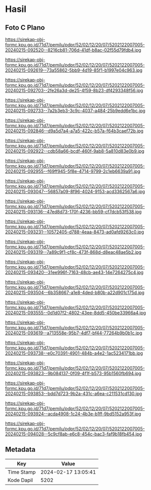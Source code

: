 # Hasil

## Foto C Plano

https://sirekap-obj-formc.kpu.go.id/71d7/pemilu/pdpr/52/02/12/20/07/5202122007005-20240215-092520--8216cb81-706d-41df-b8ac-02f55d79fdb4.jpg

https://sirekap-obj-formc.kpu.go.id/71d7/pemilu/pdpr/52/02/12/20/07/5202122007005-20240215-092619--73a55862-5bb9-4d19-85f1-b1997e04c963.jpg

https://sirekap-obj-formc.kpu.go.id/71d7/pemilu/pdpr/52/02/12/20/07/5202122007005-20240215-092703--2fe26a3d-de25-4f59-8b23-df4293348f56.jpg

https://sirekap-obj-formc.kpu.go.id/71d7/pemilu/pdpr/52/02/12/20/07/5202122007005-20240215-092733--7a2b3eb3-3c9c-4037-a484-25b9edd6e1bc.jpg

https://sirekap-obj-formc.kpu.go.id/71d7/pemilu/pdpr/52/02/12/20/07/5202122007005-20240215-092846--d9a5d7a4-a7a5-422c-b57a-f64b3caef72b.jpg

https://sirekap-obj-formc.kpu.go.id/71d7/pemilu/pdpr/52/02/12/20/07/5202122007005-20240215-092922--cdb58a66-bcdf-460f-9ab8-5a810d83e0b9.jpg

https://sirekap-obj-formc.kpu.go.id/71d7/pemilu/pdpr/52/02/12/20/07/5202122007005-20240215-092955--f69ff945-5f8e-4714-9799-2c1eb6639a91.jpg

https://sirekap-obj-formc.kpu.go.id/71d7/pemilu/pdpr/52/02/12/20/07/5202122007005-20240215-093047--56857a09-8f96-4024-9153-acd3362567a6.jpg

https://sirekap-obj-formc.kpu.go.id/71d7/pemilu/pdpr/52/02/12/20/07/5202122007005-20240215-093136--47ed8d73-170f-4236-bb59-cf7dcb53f538.jpg

https://sirekap-obj-formc.kpu.go.id/71d7/pemilu/pdpr/52/02/12/20/07/5202122007005-20240215-093231--10572405-d788-4eaa-8473-ad0afd9263c0.jpg

https://sirekap-obj-formc.kpu.go.id/71d7/pemilu/pdpr/52/02/12/20/07/5202122007005-20240215-093319--7a89c9f1-cf8c-473f-868d-d8eac48ae5b2.jpg

https://sirekap-obj-formc.kpu.go.id/71d7/pemilu/pdpr/52/02/12/20/07/5202122007005-20240215-093420--31ee996f-7163-48cb-ae43-14e7264275c4.jpg

https://sirekap-obj-formc.kpu.go.id/71d7/pemilu/pdpr/52/02/12/20/07/5202122007005-20240215-093504--6b358667-a1e8-4ded-b80b-a22d901c175d.jpg

https://sirekap-obj-formc.kpu.go.id/71d7/pemilu/pdpr/52/02/12/20/07/5202122007005-20240215-093555--0d1d07f2-4802-43ee-8dd5-450be33966a4.jpg

https://sirekap-obj-formc.kpu.go.id/71d7/pemilu/pdpr/52/02/12/20/07/5202122007005-20240215-093619--a713558e-95b7-4df7-bf44-77264b9b0b1c.jpg

https://sirekap-obj-formc.kpu.go.id/71d7/pemilu/pdpr/52/02/12/20/07/5202122007005-20240215-093738--e0c70391-4901-484b-a4e2-1ac5234171bb.jpg

https://sirekap-obj-formc.kpu.go.id/71d7/pemilu/pdpr/52/02/12/20/07/5202122007005-20240215-093823--9b084137-0f09-4f1f-b573-95b1560fb694.jpg

https://sirekap-obj-formc.kpu.go.id/71d7/pemilu/pdpr/52/02/12/20/07/5202122007005-20240215-093853--bdd7d723-9b2a-431c-a6ea-c211531cd130.jpg

https://sirekap-obj-formc.kpu.go.id/71d7/pemilu/pdpr/52/02/12/20/07/5202122007005-20240215-093924--acda4908-1c24-4b3e-b1ff-9bd5152a953f.jpg

https://sirekap-obj-formc.kpu.go.id/71d7/pemilu/pdpr/52/02/12/20/07/5202122007005-20240215-094028--5c9cf8ab-e6c8-454c-bac3-faf9b18fb454.jpg


## Metadata

| Key        | Value               |
| ---------- | ------------------- |
| Time Stamp | 2024-02-17 13:05:41 |
| Kode Dapil | 5202                |




